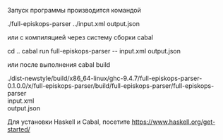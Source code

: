 Запуск программы производится командой 

./full-episkops-parser ../input.xml output.json

или с компиляцией через систему сборки cabal

cd ..
cabal run full-episkops-parser -- input.xml output.json

или после выполнения cabal build

./dist-newstyle/build/x86_64-linux/ghc-9.4.7/full-episkops-parser-0.1.0.0/x/full-episkops-parser/build/full-episkops-parser/full-episkops-parser \
input.xml \
output.json

Для установки Haskell и Cabal, посетите https://www.haskell.org/get-started/
